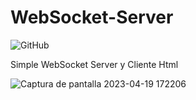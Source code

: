 # WebSocket-Server
![GitHub](https://img.shields.io/github/license/emo44/WebSocket-Server)

Simple WebSocket Server y Cliente Html

![Captura de pantalla 2023-04-19 172206](https://user-images.githubusercontent.com/2462238/233123327-b2c7356f-cb21-4328-a740-e7686b18bdd8.jpg)
